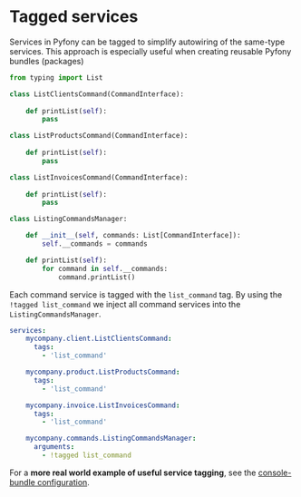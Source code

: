 # Tagged services

Services in Pyfony can be tagged to simplify autowiring of the same-type services. This approach is especially useful when creating reusable Pyfony bundles (packages)

```python
from typing import List

class ListClientsCommand(CommandInterface):
    
    def printList(self):
        pass

class ListProductsCommand(CommandInterface):
    
    def printList(self):
        pass

class ListInvoicesCommand(CommandInterface):
    
    def printList(self):
        pass

class ListingCommandsManager:

    def __init__(self, commands: List[CommandInterface]):
        self.__commands = commands

    def printList(self):
        for command in self.__commands:
            command.printList()
```

Each command service is tagged with the `list_command` tag. By using the `!tagged list_command` we inject all command services into the `ListingCommandsManager`.

```yaml
services:
    mycompany.client.ListClientsCommand:
      tags:
        - 'list_command'

    mycompany.product.ListProductsCommand:
      tags:
        - 'list_command'

    mycompany.invoice.ListInvoicesCommand:
      tags:
        - 'list_command'

    mycompany.commands.ListingCommandsManager:
      arguments:
        - !tagged list_command
```

For a **more real world example of useful service tagging**, see the [console-bundle configuration](https://github.com/pyfony/console-bundle/blob/master/src/consolebundle/_config/config.yaml).
